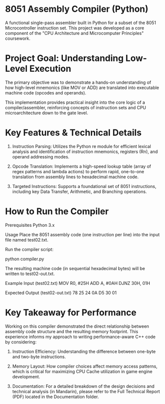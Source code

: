 # 8051 Assembly Compiler (Python)
A functional single-pass assembler built in Python for a subset of the 8051 Microcontroller instruction set. This project was developed as a core component of the "CPU Architecture and Microcomputer Principles" coursework.

# Project Goal: Understanding Low-Level Execution
The primary objective was to demonstrate a hands-on understanding of how high-level mnemonics (like MOV or ADD) are translated into executable machine code (opcodes and operands).

This implementation provides practical insight into the core logic of a compiler/assembler, reinforcing concepts of instruction sets and CPU microarchitecture down to the gate level.

# Key Features & Technical Details
1. Instruction Parsing: Utilizes the Python re module for efficient lexical analysis and identification of instruction mnemonics, registers (Rn), and operand addressing modes.

2. Opcode Translation: Implements a high-speed lookup table (array of regex patterns and lambda actions) to perform rapid, one-to-one translation from assembly lines to hexadecimal machine code.

3. Targeted Instructions: Supports a foundational set of 8051 instructions, including key Data Transfer, Arithmetic, and Branching operations.

# How to Run the Compiler
Prerequisites
Python 3.x

Usage
Place the 8051 assembly code (one instruction per line) into the input file named test02.txt.

Run the compiler script:

python compiler.py

The resulting machine code (in sequential hexadecimal bytes) will be written to test02-out.txt.

Example Input (test02.txt)
MOV R0, #25H
ADD A, #0AH
DJNZ 30H, 01H

Expected Output (test02-out.txt)
78 25 24 0A D5 30 01

# Key Takeaway for Performance
Working on this compiler demonstrated the direct relationship between assembly code structure and the resulting memory footprint. This experience informs my approach to writing performance-aware C++ code by considering:

1. Instruction Efficiency: Understanding the difference between one-byte and two-byte instructions.

2. Memory Layout: How compiler choices affect memory access patterns, which is critical for maximizing CPU Cache utilization in game engine development.

3. Documentation: For a detailed breakdown of the design decisions and technical analysis (in Mandarin), please refer to the Full Technical Report (PDF) located in the Documentation folder.
